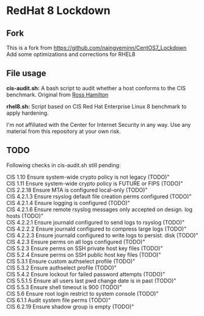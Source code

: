 # RedHat 8 Lockdown

## Fork
This is a fork from https://github.com/naingyeminn/CentOS7_Lockdown  
Add some optimizations and corrections for RHEL8

## File usage
**cis-audit.sh:** A bash script to audit whether a host conforms to the CIS benchmark. Original from [Ross Hamilton](https://github.com/rosshamilton1)

**rhel8.sh:** Script based on CIS Red Hat Enterprise Linux 8 benchmark to apply hardening.

I'm not affiliated with the Center for Internet Security in any way.
Use any material from this repository at your own risk.  

## TODO
Following checks in cis-audit.sh still pending:

CIS 1.10 Ensure system-wide crypto policy is not legacy (TODO)"  
CIS 1.11 Ensure system-wide crypto policy is FUTURE or FIPS (TODO)"  
CIS 2.2.18 Ensure MTA is configured local-only (TODO)"  
CIS 4.2.1.3 Ensure rsyslog default file creation perms configured (TODO)"   
CIS 4.2.1.4 Ensure logging is configured (TODO)"  
CIS 4.2.1.6 Ensure remote rsyslog messages only accepted on design. log hosts (TODO)"  
CIS 4.2.2.1 Ensure journald configured to send logs to rsyslog (TODO)"  
CIS 4.2.2.2 Ensure journald configured to compress large logs (TODO)"  
CIS 4.2.2.3 Ensure journald configured to write logs to persist. disk (TODO)"  
CIS 4.2.3 Ensure perms on all logs configured (TODO)"  
CIS 5.2.3 Ensure perms on SSH private host key files (TODO)"  
CIS 5.2.4 Ensure perms on SSH public host key files (TODO)"  
CIS 5.3.1 Ensure custom authselect profile (TODO)"  
CIS 5.3.2 Ensure authselect profile (TODO)"  
CIS 5.4.2 Ensure lockout for failed password attempts (TODO)"  
CIS 5.5.1.5 Ensure all users last pwd change date is in past (TODO)"  
CIS 5.5.3 Ensure shell timeout is 900 (TODO)"  
CIS 5.6 Ensure root login restrict to system console (TODO)"  
CIS 6.1.1 Audit system file perms (TODO)"  
CIS 6.2.19 Ensure shadow group is empty (TODO)"  
